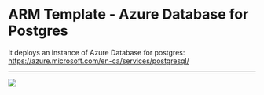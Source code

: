 # ARM Template - Azure Database for Postgres

It deploys an instance of Azure Database for postgres:
https://azure.microsoft.com/en-ca/services/postgresql/

---

<a href="https://portal.azure.com/#create/Microsoft.Template/uri/https%3A%2F%2Fbitbucket.netmail.com%2Fprojects%2FPUB%2Frepos%2Fdeployments%2Fraw%2Fazure%2Fnetgovern-pod%2Fnetgovern-azure-postgres-db%2Fazuredeploy.json" target="_blank">
    <img src="https://azuredeploy.net/deploybutton.png"/>
</a>

